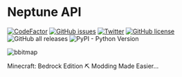 # Neptune API


[![CodeFactor](https://www.codefactor.io/repository/github/retr0cube/neptune_api/badge?s=3f25710169050d483efe0bdb36882f808fb2f5de)](https://www.codefactor.io/repository/github/retr0cube/neptune_api) [![GitHub issues](https://img.shields.io/github/issues/retr0cube/neptune_api.git)](https://github.com/retr0cube/neptune_api.git/issues) [![Twitter](https://img.shields.io/twitter/url?style=social&url=https%3A%2F%2Ftwitter.com%2FPillagerThe%2F)](https://twitter.com/intent/tweet?text=Wow:&url=https%3A%2F%2Fgithub.com%2Fretr0cube%2Fneptune_api.git) [![GitHub license](https://img.shields.io/github/license/retr0cube/neptune_api.git)](https://github.com/retr0cube/neptune_api.git) ![GitHub all releases](https://img.shields.io/github/downloads/retr0cube/neptune_api/total?style=for-the-badge) ![PyPI - Python Version](https://img.shields.io/pypi/pyversions/django)

![bbitmap](https://user-images.githubusercontent.com/61835816/116114564-ff20fa80-a6a8-11eb-8b30-a48b5eb68522.png)

Minecraft: Bedrock Edition ⛏ Modding Made Easier...

